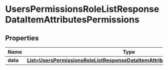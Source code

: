 

# UsersPermissionsRoleListResponseDataItemAttributesPermissions


## Properties

| Name | Type | Description | Notes |
|------------ | ------------- | ------------- | -------------|
|**data** | [**List&lt;UsersPermissionsRoleListResponseDataItemAttributesPermissionsDataInner&gt;**](UsersPermissionsRoleListResponseDataItemAttributesPermissionsDataInner.md) |  |  [optional] |



